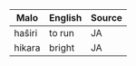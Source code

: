 Malo                    | English          | Source
----------------------- | ---------------- | --------------
haŝiri                  | to run           | JA
hikara                  | bright           | JA


